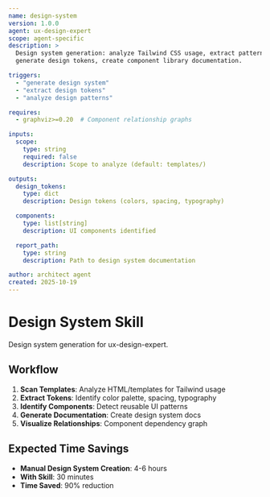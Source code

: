 ```yaml
---
name: design-system
version: 1.0.0
agent: ux-design-expert
scope: agent-specific
description: >
  Design system generation: analyze Tailwind CSS usage, extract patterns,
  generate design tokens, create component library documentation.

triggers:
  - "generate design system"
  - "extract design tokens"
  - "analyze design patterns"

requires:
  - graphviz>=0.20  # Component relationship graphs

inputs:
  scope:
    type: string
    required: false
    description: Scope to analyze (default: templates/)

outputs:
  design_tokens:
    type: dict
    description: Design tokens (colors, spacing, typography)

  components:
    type: list[string]
    description: UI components identified

  report_path:
    type: string
    description: Path to design system documentation

author: architect agent
created: 2025-10-19
---
```


# Design System Skill

Design system generation for ux-design-expert.

## Workflow

1. **Scan Templates**: Analyze HTML/templates for Tailwind usage
2. **Extract Tokens**: Identify color palette, spacing, typography
3. **Identify Components**: Detect reusable UI patterns
4. **Generate Documentation**: Create design system docs
5. **Visualize Relationships**: Component dependency graph

## Expected Time Savings

- **Manual Design System Creation**: 4-6 hours
- **With Skill**: 30 minutes
- **Time Saved**: 90% reduction
